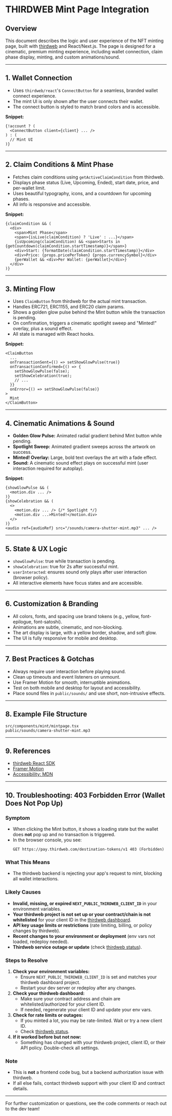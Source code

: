 # THIRDWEB Mint Page Integration

## Overview
This document describes the logic and user experience of the NFT minting page, built with [thirdweb](https://thirdweb.com/) and React/Next.js. The page is designed for a cinematic, premium minting experience, including wallet connection, claim phase display, minting, and custom animations/sound.

---

## 1. Wallet Connection
- Uses `thirdweb/react`'s `ConnectButton` for a seamless, branded wallet connect experience.
- The mint UI is only shown after the user connects their wallet.
- The connect button is styled to match brand colors and is accessible.

**Snippet:**
```tsx
{!account ? (
  <ConnectButton client={client} ... />
) : (
  // Mint UI
)}
```

---

## 2. Claim Conditions & Mint Phase
- Fetches claim conditions using `getActiveClaimCondition` from thirdweb.
- Displays phase status (Live, Upcoming, Ended), start date, price, and per-wallet limit.
- Uses beautiful typography, icons, and a countdown for upcoming phases.
- All info is responsive and accessible.

**Snippet:**
```tsx
{claimCondition && (
  <div>
    <span>Mint Phase</span>
    <span>{isLive(claimCondition) ? 'Live' : ...}</span>
    {isUpcoming(claimCondition) && <span>Starts in {getCountdown(claimCondition.startTimestamp)}</span>}
    <div>Start: {formatDate(claimCondition.startTimestamp)}</div>
    <div>Price: {props.pricePerToken} {props.currencySymbol}</div>
    {perWallet && <div>Per Wallet: {perWallet}</div>}
  </div>
)}
```

---

## 3. Minting Flow
- Uses `ClaimButton` from thirdweb for the actual mint transaction.
- Handles ERC721, ERC1155, and ERC20 claim params.
- Shows a golden glow pulse behind the Mint button while the transaction is pending.
- On confirmation, triggers a cinematic spotlight sweep and "Minted!" overlay, plus a sound effect.
- All state is managed with React hooks.

**Snippet:**
```tsx
<ClaimButton
  ...
  onTransactionSent={() => setShowGlowPulse(true)}
  onTransactionConfirmed={() => {
    setShowGlowPulse(false);
    setShowCelebration(true);
    // ...
  }}
  onError={() => setShowGlowPulse(false)}
>
  Mint
</ClaimButton>
```

---

## 4. Cinematic Animations & Sound
- **Golden Glow Pulse:** Animated radial gradient behind Mint button while pending.
- **Spotlight Sweep:** Animated gradient sweeps across the artwork on success.
- **Minted! Overlay:** Large, bold text overlays the art with a fade effect.
- **Sound:** A cinematic sound effect plays on successful mint (user interaction required for autoplay).

**Snippet:**
```tsx
{showGlowPulse && (
  <motion.div ... />
)}
{showCelebration && (
  <>
    <motion.div ... /> {/* Spotlight */}
    <motion.div ...>Minted!</motion.div>
  </>
)}
<audio ref={audioRef} src="/sounds/camera-shutter-mint.mp3" ... />
```

---

## 5. State & UX Logic
- `showGlowPulse`: true while transaction is pending.
- `showCelebration`: true for 2s after successful mint.
- `userInteracted`: ensures sound only plays after user interaction (browser policy).
- All interactive elements have focus states and are accessible.

---

## 6. Customization & Branding
- All colors, fonts, and spacing use brand tokens (e.g., yellow, font-epilogue, font-satoshi).
- Animations are subtle, cinematic, and non-blocking.
- The art display is large, with a yellow border, shadow, and soft glow.
- The UI is fully responsive for mobile and desktop.

---

## 7. Best Practices & Gotchas
- Always require user interaction before playing sound.
- Clean up timeouts and event listeners on unmount.
- Use Framer Motion for smooth, interruptible animations.
- Test on both mobile and desktop for layout and accessibility.
- Place sound files in `public/sounds/` and use short, non-intrusive effects.

---

## 8. Example File Structure
```
src/components/mint/mintpage.tsx
public/sounds/camera-shutter-mint.mp3
```

---

## 9. References
- [thirdweb React SDK](https://portal.thirdweb.com/react)
- [Framer Motion](https://www.framer.com/motion/)
- [Accessibility: MDN](https://developer.mozilla.org/en-US/docs/Web/Accessibility)

---

## 10. Troubleshooting: 403 Forbidden Error (Wallet Does Not Pop Up)

### Symptom
- When clicking the Mint button, it shows a loading state but the wallet does **not** pop up and no transaction is triggered.
- In the browser console, you see:
  ```
  GET https://pay.thirdweb.com/destination-tokens/v1 403 (Forbidden)
  ```

### What This Means
- The thirdweb backend is rejecting your app's request to mint, blocking all wallet interactions.

### Likely Causes
- **Invalid, missing, or expired `NEXT_PUBLIC_THIRDWEB_CLIENT_ID`** in your environment variables.
- **Your thirdweb project is not set up or your contract/chain is not whitelisted** for your client ID in the [thirdweb dashboard](https://thirdweb.com/dashboard).
- **API key usage limits or restrictions** (rate limiting, billing, or policy changes by thirdweb).
- **Recent changes to your environment or deployment** (env vars not loaded, redeploy needed).
- **Thirdweb service outage or update** (check [thirdweb status](https://status.thirdweb.com/)).

### Steps to Resolve
1. **Check your environment variables:**
   - Ensure `NEXT_PUBLIC_THIRDWEB_CLIENT_ID` is set and matches your thirdweb dashboard project.
   - Restart your dev server or redeploy after any changes.
2. **Check your thirdweb dashboard:**
   - Make sure your contract address and chain are whitelisted/authorized for your client ID.
   - If needed, regenerate your client ID and update your env vars.
3. **Check for rate limits or outages:**
   - If you minted a lot, you may be rate-limited. Wait or try a new client ID.
   - Check [thirdweb status](https://status.thirdweb.com/).
4. **If it worked before but not now:**
   - Something has changed with your thirdweb project, client ID, or their API policy. Double-check all settings.

### Note
- This is **not** a frontend code bug, but a backend authorization issue with thirdweb.
- If all else fails, contact thirdweb support with your client ID and contract details.

---

For further customization or questions, see the code comments or reach out to the dev team! 